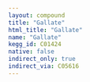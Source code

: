 ```yaml
---
layout: compound
title: "Gallate"
html_title: "Gallate"
name: "Gallate"
kegg_id: C01424
native: false
indirect_only: true
indirect_via: C05616
---
```

